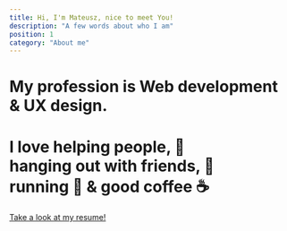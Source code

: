 ```yaml
---
title: Hi, I'm Mateusz, nice to meet You!
description: "A few words about who I am"
position: 1
category: "About me"
---
```


<h1>My profession is Web development & UX design.</h1>
<h1>I love helping people, 🤝<br>hanging out with friends, 👋<br>running 🏃 & good coffee ☕</h1>
<app-color-switcher class="inline-flex ml-2"></app-color-switcher>

<a href="/portfolio/resume.pdf" target="_blank">Take a look at my resume!</a>
